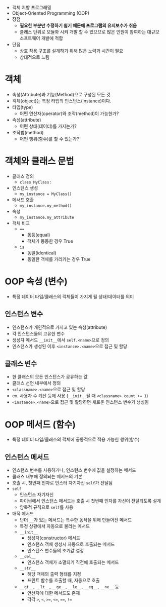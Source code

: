 - 객체 지향 프로그래밍
- Object-Oriented Programming (OOP)
- 장점
    - **필요한 부분만 수정하기 쉽기 때문에 프로그램의 유지보수가 쉬움**
    - 클래스 단위로 모듈화 시켜 개발 할 수 있으므로 많은 인원이 참여하는 대규모 소프트웨어 개발에 적합
- 단점
    - 상호 작용 구조를 설계하기 위해 많은 노력과 시간이 필요
    - 상대적으로 느림

# 객체

- 속성(Attribute)과 기능(Method)으로 구성된 모든 것
- 객체(object)는 특정 타입의 인스턴스(instance)이다.
- 타입(type)
    - 어떤 연산자(operator)와 조작(method)이 가능한가?
- 속성(attribute)
    - 어떤 상태(데이터)를 가지는가?
- 조작법(method)
    - 어떤 행위(함수)를 할 수 있는가?

# 객체와 클래스 문법

- 클래스 정의
    - `class MyClass:`
- 인스턴스 생성
    - `my_instance = MyClass()`
- 메서드 호출
    - `my_instance.my_method()`
- 속성
    - `my_instance.my_attribute`
- 객체 비교
    - `==`
        - 동등(equal)
        - 객체가 동등한 경우 True
    - `is`
        - 동일(identical)
        - 동일한 객체를 가리키는 경우 True

# OOP 속성 (변수)

- 특정 데이터 타입/클래스의 객체들이 가지게 될 상태/데이터를 의미

## 인스턴스 변수

- 인스턴스가 개인적으로 가지고 있는 속성(attribute)
- 각 인스턴스들의 고유한 변수
- 생성자 메서드 `__init__`에서 `self.<name>`으로 정의
- 인스턴스가 생성된 이후 `<instance>.<name>`으로 접근 및 할당

## 클래스 변수

- 한 클래스의 모든 인스턴스가 공유하는 값
- 클래스 선언 내부에서 정의
- `<classname>.<name>`으로 접근 및 할당
- ex. 사용자 수 계산 등에 사용 (`__init__`될 때 `<classname>.count += 1`)
- `<instance>.<name>`으로 접근 및 할당하면 새로운 인스턴스 변수가 생성됨

# OOP 메서드 (함수)

- 특정 데이터 타입/클래스의 객체에 공통적으로 적용 가능한 행위(함수)

## 인스턴스 메서드

- 인스턴스 변수를 사용하거나, 인스턴스 변수에 값을 설정하는 메서드
- 클래스 내부에 정의되는 메서드의 기본
- 호출 시, 첫번째 인자로 인스터 자기자신 `self`가 전달됨
- `self`
    - 인스턴스 자기자신
    - 파이썬에서 인스턴스 메서드는 호출 시 첫번째 인자를 자신이 전달되도록 설계
    - 암묵적 규칙으로 `self`를 사용
- 매직 메서드
    - 던더 `__`가 있는 메서드는 특수한 동작을 위해 만들어진 메서드
    - 특정 상황에서 자동으로 불리는 메서드
    - `__init__`
        - 생성자(constructor) 메서드
        - 인스턴스 객체 생성시 자동으로 호출되는 메서드
        - 인스턴스 변수들의 초기값 설정
    - `__del__`
        - 인스턴스 객체가 소멸되기 직전에 호출되는 메서드
    - `__str__`
        - 해당 객체의 출력 형태를 지정
        - 프린트 함수를 호출할 때, 자동으로 호출
    - `__gt__`, `__lt__`, `__ge__`, `__le__`, `__eq__`, `__ne__` 등
        - 연산자에 대한 메서드도 존재
        - 각각 `>`, `<`, `>=`, `<=`, `==`, `!=`
